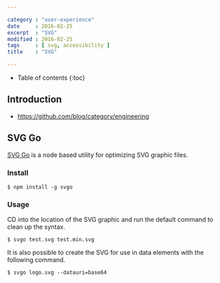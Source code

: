 ```yaml
---

category : "user-experience"
date     : 2016-02-25
excerpt  : "SVG"
modified : 2016-02-25
tags     : [ svg, accessibility ]
title    : "SVG"

---
```


* Table of contents
{:toc}

## Introduction

- https://github.com/blog/category/engineering

## SVG Go

[SVG Go](https://github.com/svg/svgo) is a node based utility for optimizing SVG
graphic files.

### Install

    $ npm install -g svgo

### Usage

CD into the location of the SVG graphic and run the default command to clean up
the syntax.

    $ svgo test.svg test.min.svg

It is also possible to create the SVG for use in data elements with the following
command.

    $ svgo logo.svg --datauri=base64
